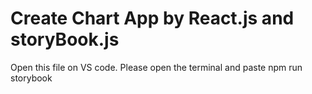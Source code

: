 # Create Chart App by React.js and storyBook.js

Open this file on VS code. 
Please open the terminal and paste npm run storybook
